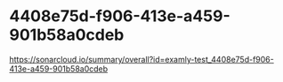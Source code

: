 # 4408e75d-f906-413e-a459-901b58a0cdeb
https://sonarcloud.io/summary/overall?id=examly-test_4408e75d-f906-413e-a459-901b58a0cdeb
